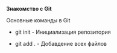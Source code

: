 **Знакомство с Git**

Основные команды в Git

* git init - Инициализация репозитория

* git add . - Добавдение всех файлов

